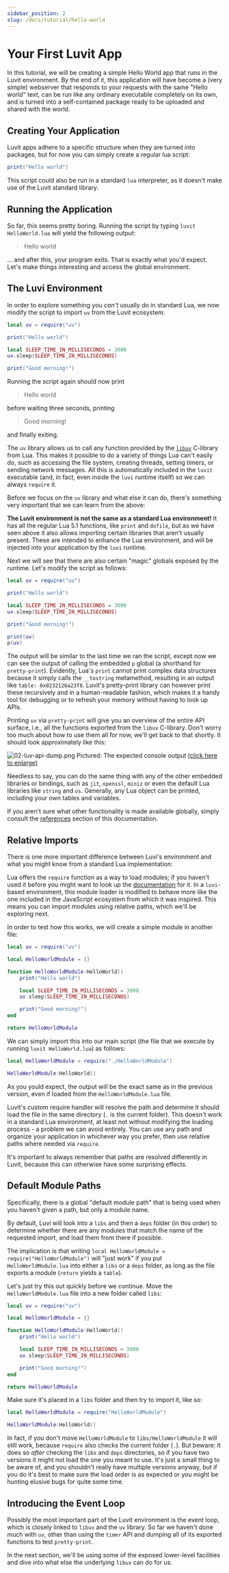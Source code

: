 ```yaml
---
sidebar_position: 2
slug: /docs/tutorial/hello-world
---
```


# Your First Luvit App

In this tutorial, we will be creating a simple Hello World app that runs in the Luvit environment. By the end of it, this application will have become a (very simple) webserver that responds to your requests with the same "Hello world" text, can be run like any ordinary executable completely on its own, and is turned into a self-contained package ready to be uploaded and shared with the world.

## Creating Your Application

Luvit apps adhere to a specific structure when they are turned into packages, but for now you can simply create a regular lua script:

```lua title="HelloWorld.lua"
print("Hello world")
```

This script could also be run in a standard ``lua`` interpreter, as it doesn't make use of the Luvit standard library.

## Running the Application

So far, this seems pretty boring. Running the script by typing ``luvit HelloWorld.lua`` will yield the following output:

> Hello world

... and after this, your program exits. That is exactly what you'd expect. Let's make things interesting and access the global environment.

## The Luvi Environment

In order to explore something you *can't* usually do in standard Lua, we now modify the script to import ``uv`` from the Luvit ecosystem:

```lua title="HelloWorld.lua"
local uv = require("uv")

print("Hello world")

local SLEEP_TIME_IN_MILLISECONDS = 3000
uv.sleep(SLEEP_TIME_IN_MILLISECONDS)

print("Good morning!")
```

Running the script again should now print

> Hello world

before waiting three seconds, printing

> Good morning!

and finally exiting.

The ``uv`` library allows us to call any function provided by the [``libuv``](http://docs.libuv.org/en/v1.x/api.html) C-library from Lua. This makes it possible to do a variety of things Lua can't easily do, such as accessing the file system, creating threads, setting timers, or sending network messages. All this is automatically included in the ``luvit`` executable (and, in fact, even inside the ``luvi`` runtime itself) so we can always ``require`` it.

Before we focus on the ``uv`` library and what else it can do, there's something very important that we can learn from the above:

**The Luvit environment is not the same as a standard Lua environment!** It has all the regular Lua 5.1 functions, like ``print`` and ``dofile``, but as we have seen above it also allows importing certain libraries that aren't usually present. These are intended to enhance the Lua environment, and will be injected into your application by the ``luvi`` runtime.

Next we will see that there are also certain "magic" globals exposed by the runtime. Let's modify the script as follows:

```lua title="HelloWorld.lua"
local uv = require("uv")

print("Hello world")

local SLEEP_TIME_IN_MILLISECONDS = 3000
uv.sleep(SLEEP_TIME_IN_MILLISECONDS)

print("Good morning!")

print(uv)
p(uv)
```

The output will be similar to the last time we ran the script, except now we can see the output of calling the embedded ``p`` global (a shorthand for ``pretty-print``). Evidently, Lua's ``print`` cannot print complex data structures because it simply calls the ``__tostring`` metamethod, resulting in an output like ``table: 0x0232126a23f8``. Luvit's pretty-print library can however print these recursively and in a human-readable fashion, which makes it a handy tool for debugging or to refresh your memory without having to look up APIs.

Printing ``uv`` via ``pretty-print`` will give you an overview of the entire API surface, i.e., all the functions exported from the ``libuv`` C-library. Don't worry too much about how to use them all for now, we'll get back to that shortly. It should look approximately like this:

![02-luv-api-dump.png](02-luv-api-dump.png)
Pictured: The expected console output [(click here to enlarge)](02-luv-api-dump.png)

Needless to say, you can do the same thing with any of the other embedded libraries or bindings, such as ``jit``, ``openssl``, ``miniz`` or even the default Lua libraries like ``string`` and ``os``. Generally, any Lua object can be printed, including your own tables and variables.

If you aren't sure what other functionality is made available globally, simply consult the [references](/docs/references/global-environment) section of this documentation.

## Relative Imports

There is one more important difference between Luvi's environment and what you might know from a standard Lua implementation:

Lua offers the ``require`` function as a way to load modules; if you haven't used it before you might want to look up the [documentation](https://www.lua.org/pil/8.1.html) for it. In a ``luvi``-based environment, this module loader is modified to behave more like the one included in the JavaScript ecosystem from which it was inspired. This means you can import modules using relative paths, which we'll be exploring next.

In order to test how this works, we will create a simple module in another file:

```lua title="HelloWorldModule.lua"
local uv = require("uv")

local HelloWorldModule = {}

function HelloWorldModule:HelloWorld()
    print("Hello world")

    local SLEEP_TIME_IN_MILLISECONDS = 3000
    uv.sleep(SLEEP_TIME_IN_MILLISECONDS)

    print("Good morning!")
end

return HelloWorldModule
```

We can simply import this into our main script (the file that we execute by running ``luvit HelloWorld.lua``) as follows:

```lua title="HelloWorld.lua"
local HelloWorldModule = require("./HelloWorldModule")

HelloWorldModule:HelloWorld()
```

As you yould expect, the output will be the exact same as in the previous version, even if loaded from the ``HelloWorldModule.lua`` file.

Luvit's custom require handler will resolve the path and determine it should load the file in the same directory (``.`` is the current folder). This doesn't work in a standard Lua environment, at least not without modifying the loading process - a problem we can avoid entirely. You can use any path and organize your application in whichever way you prefer, then use relative paths where needed via ``require``.

It's important to always remember that paths are resolved differently in Luvit, because this can otherwise have some surprising effects.

## Default Module Paths

Specifically, there is a global "default module path" that is being used when you haven't given a path, but only a module name.

By default, Luvi will look into a ``libs`` and then a ``deps`` folder (in this order) to determine whether there are any modules that match the name of the requested import, and load them from there if possible.

The implication is that writing ``local HelloWorldModule = require("HelloWorldModule")`` will "just work" if you put ``HelloWorldModule.lua`` into either a ``libs`` or a ``deps`` folder, as long as the file exports a module (``return`` yields a ``table``).

Let's just try this out quickly before we continue. Move the ``HelloWorldModule.lua`` file into a new folder called ``libs``:

```lua title="libs/HelloWorldModule.lua"
local uv = require("uv")

local HelloWorldModule = {}

function HelloWorldModule:HelloWorld()
    print("Hello world")

    local SLEEP_TIME_IN_MILLISECONDS = 3000
    uv.sleep(SLEEP_TIME_IN_MILLISECONDS)

    print("Good morning!")
end

return HelloWorldModule
```

Make sure it's placed in a ``libs`` folder and then try to import it, like so:

```lua title="HelloWorld.lua"
local HelloWorldModule = require("HelloWorldModule")

HelloWorldModule:HelloWorld()
```

In fact, if you don't move ``HelloWorldModule`` to ``libs/HelloWorldModule`` it will still work, because ``require`` also checks the current folder (``.``). But beware: It does so *after* checking the ``libs`` and ``deps`` directories, so if you have two versions it might not load the one you meant to use. It's just a small thing to be aware of, and you shouldn't really have multiple versions anyway, but if you do it's best to make sure the load order is as expected or you might be hunting elusive bugs for quite some time.

## Introducing the Event Loop

Possibly the most important part of the Luvit environment is the event loop, which is closely linked to ``libuv`` and the ``uv`` library. So far we haven't done much with ``uv``, other than using the ``timer`` API and dumping all of its exported functions to test ``pretty-print``.

In the next section, we'll be using some of the exposed lower-level facilities and dive into what else the underlying ``libuv`` can do for us.
